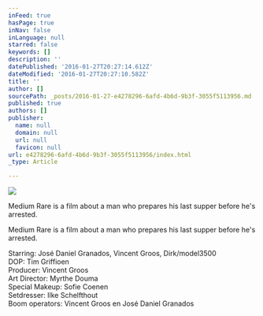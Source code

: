 ```yaml
---
inFeed: true
hasPage: true
inNav: false
inLanguage: null
starred: false
keywords: []
description: ''
datePublished: '2016-01-27T20:27:14.612Z'
dateModified: '2016-01-27T20:27:10.582Z'
title: ''
author: []
sourcePath: _posts/2016-01-27-e4278296-6afd-4b6d-9b3f-3055f5113956.md
published: true
authors: []
publisher:
  name: null
  domain: null
  url: null
  favicon: null
url: e4278296-6afd-4b6d-9b3f-3055f5113956/index.html
_type: Article

---
```

![](https://the-grid-user-content.s3-us-west-2.amazonaws.com/46f36a4f-8c1b-471f-b271-2575f0fd27b2.jpg)

Medium Rare is a film about a man who prepares his last supper before he's arrested.

Medium Rare is a film about a man who prepares his last supper before he's arrested.

Starring: José Daniel Granados, Vincent Groos, Dirk/model3500  
DOP: Tim Griffioen  
Producer: Vincent Groos  
Art Director: Myrthe Douma  
Special Makeup: Sofie Coenen  
Setdresser: Ilke Schelfthout  
Boom operators: Vincent Groos en José Daniel Granados